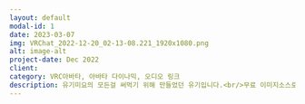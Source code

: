 ```yaml
---
layout: default
modal-id: 1
date: 2023-03-07
img: VRChat_2022-12-20_02-13-08.221_1920x1080.png
alt: image-alt
project-date: Dec 2022
client: 
category: VRC아바타, 아바타 다이나믹, 오디오 링크
description: 유기미요의 모든걸 써먹기 위해 만들었던 유기입니다.<br/>무료 이미지소스로 파티클과 트레일을 만들었습니다.<br/>기믹으론 변신 시스템이 있습니다.<br/>개인적으론 사유땅이라 부릅니다.
---
```

